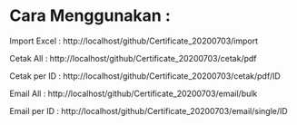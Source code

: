 # Cara Menggunakan :


Import Excel : http://localhost/github/Certificate_20200703/import

Cetak All : http://localhost/github/Certificate_20200703/cetak/pdf

Cetak per ID : http://localhost/github/Certificate_20200703/cetak/pdf/ID

Email All : http://localhost/github/Certificate_20200703/email/bulk

Email per ID : http://localhost/github/Certificate_20200703/email/single/ID
